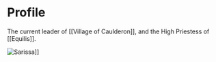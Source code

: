 # Profile
The current leader of [[Village of Caulderon]], and the High Priestess of [[Equilis]].

![Sarissa](private/z_assets/NPCPortraits/Sarissa.jpg)]]
